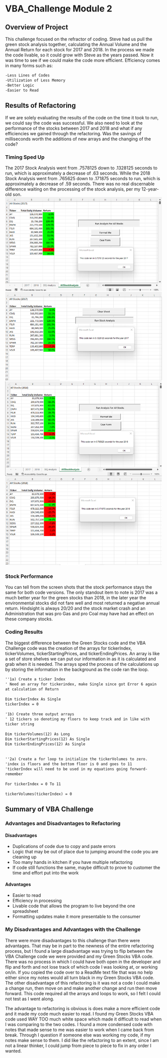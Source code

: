 # VBA_Challenge Module 2

##  **Overview of Project**

This challenge focused on the refractor of coding. Steve had us pull the green stock analysis together, calculating the Annual Volume and the Annual Return for each stock for 2017 and 2018. In the process we made the code livable, so it could grow with Steve as the years passed. Now it was time to see if we could make the code more efficient. Efficiency comes in many forms such as:

    -Less Lines of Codes
    -Utilization of Less Memory
    -Better Logic
    -Easier to Read

## Results of Refactoring

If we are solely evaluating the results of the code on the time it took to run, we could say the code was successful. We also need to look at the performance of the stocks between 2017 and 2018 and what if any efficiencies we gained through the refactoring.  Was the savings of milliseconds worth the additions of new arrays and the changing of the code?

### Timing Sped Up
The 2017 Stock Analysis went from .7578125 down to .1328125 seconds to run, which is approximately a decrease of .63 seconds. While the 2018 Stock Analysis went from .765625 down to .171875 seconds to run, which is approximately a decrease of .59 seconds. There was no real discernable difference waiting on the processing of the stock analysis, per my 12-year-old son. 
 ![2017_GreenStocksTimer](2017_GreenStocksTimer.png)
  ![VBA_Challenge_2017](VBA_Challenge_2017.png)
   ![2018_GreenStocksTimer](2018_GreenStocksTimer.png)
    ![VBA_Challenge_2018](VBA_Challenge_2018.png)

### Stock Performance
You can tell from the screen shots that the stock performance stays the same for both code versions.  The only standout item to note is 2017 was a much better year for the green stocks than 2018, in the later year the environmental stocks did not fare well and most returned a negative annual return. Hindsight is always 20/20 and the stock market crash and an Administration that was pro Gas and pro Coal may have had an effect on these company stocks. 

### Coding Results
The biggest difference between the Green Stocks code and the VBA Challenge code was the creation of the arrays for tickerIndex, tickerVolumes, tickerStartingPrices, and tickerEndingPrices. An array is like a set of store shelves we can put our information in as it is calculated and grab when it is needed.  The arrays sped the process of the calculations up by storing the information in the background as the code ran the loop. 


    ''1a) Create a ticker Index 
    ' Need an array for tickerindex, make Single since got Error 6 again at calculation of Return
    
    Dim tickerIndex As Single
    tickerIndex = 0
    
    '1b) Create three output arrays
    ' 12 tickers so denoting my floors to keep track and in like with ticker string
    
    Dim tickerVolumes(12) As Long
    Dim tickerStartingPrices(12) As Single
    Dim tickerEndingPrices(12) As Single
       
    
    ''2a) Create a for loop to initialize the tickerVolumes to zero.
    'index is floors and the bottom floor is 0 and goes to 11
    'tickerIndex will need to be used in my equations going forward- remember
    
    For tickerIndex = 0 To 11
    
    tickerVolumes(tickerIndex) = 0
    
## Summary of VBA Challenge

### Advantages and Disadvantages to Refactoring

#### Disadvantages
- Duplications of code due to copy and paste errors
- Logic that may be out of place due to jumping around the code you are cleaning up
- Too many hands in kitchen if you have multiple refactoring
- If code still functions the same, maybe difficult to prove to customer the time and effort put into the work

#### Advantages
- Easier to read
- Efficiency in processing
- Livable code that allows the program to live beyond the one spreadsheet
- Formatting updates make it more presentable to the consumer

### My Disadvantages and Advantages with the Challenge
    
There were more disadvantages to this challenge than there were advantages. That may be in part to the newness of the entire refactoring process, but I found a large disadvantage was trying to flip between the VBA Challenge code we were provided and my Green Stocks VBA code. There was no process in which I could have both open in the developer and flip and forth and not lose track of which code I was looking at, or working on/in.  If you copied the code over to a ReadMe text file that was no help either since my notes would all turn black in my Green Stocks VBA code.  The other disadvantage of this refactoring is it was not a code I could make a change run, then move on and make another change and run then move forward.  This code required all the arrays and loops to work, so I felt I could not test as I went along.

The advantage to refactoring is obvious is does make a more efficient code and it made my code much easier to read. I found my Green Stocks VBA code used WAY TOO much white space which made it difficult to read when I was comparing to the two codes.  I found a more condensed code with notes that made sense to me was easier to work when I came back from break.  Through I question if someone else was working my code, if my notes make sense to them.  I did like the refactoring to an extent, since I am not a linear thinker, I could jump from piece to piece to fix in any order I wanted.



